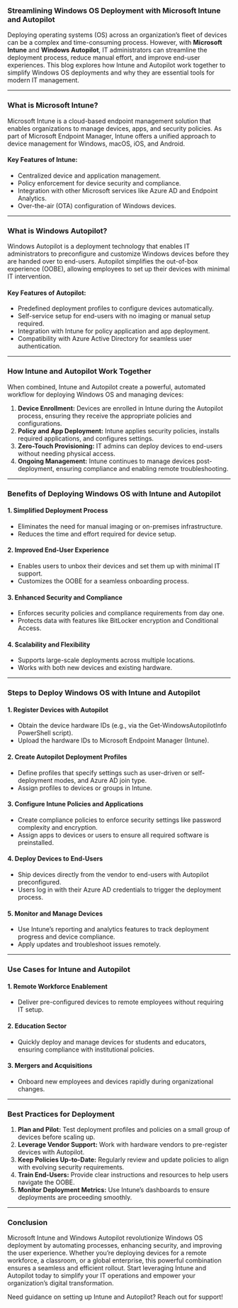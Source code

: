 ### **Streamlining Windows OS Deployment with Microsoft Intune and Autopilot**

Deploying operating systems (OS) across an organization’s fleet of devices can be a complex and time-consuming process. However, with **Microsoft Intune** and **Windows Autopilot**, IT administrators can streamline the deployment process, reduce manual effort, and improve end-user experiences. This blog explores how Intune and Autopilot work together to simplify Windows OS deployments and why they are essential tools for modern IT management.

---

### **What is Microsoft Intune?**
Microsoft Intune is a cloud-based endpoint management solution that enables organizations to manage devices, apps, and security policies. As part of Microsoft Endpoint Manager, Intune offers a unified approach to device management for Windows, macOS, iOS, and Android.

#### **Key Features of Intune:**
- Centralized device and application management.
- Policy enforcement for device security and compliance.
- Integration with other Microsoft services like Azure AD and Endpoint Analytics.
- Over-the-air (OTA) configuration of Windows devices.

---

### **What is Windows Autopilot?**
Windows Autopilot is a deployment technology that enables IT administrators to preconfigure and customize Windows devices before they are handed over to end-users. Autopilot simplifies the out-of-box experience (OOBE), allowing employees to set up their devices with minimal IT intervention.

#### **Key Features of Autopilot:**
- Predefined deployment profiles to configure devices automatically.
- Self-service setup for end-users with no imaging or manual setup required.
- Integration with Intune for policy application and app deployment.
- Compatibility with Azure Active Directory for seamless user authentication.

---

### **How Intune and Autopilot Work Together**
When combined, Intune and Autopilot create a powerful, automated workflow for deploying Windows OS and managing devices:

1. **Device Enrollment:** Devices are enrolled in Intune during the Autopilot process, ensuring they receive the appropriate policies and configurations.
2. **Policy and App Deployment:** Intune applies security policies, installs required applications, and configures settings.
3. **Zero-Touch Provisioning:** IT admins can deploy devices to end-users without needing physical access.
4. **Ongoing Management:** Intune continues to manage devices post-deployment, ensuring compliance and enabling remote troubleshooting.

---

### **Benefits of Deploying Windows OS with Intune and Autopilot**
#### **1. Simplified Deployment Process**
- Eliminates the need for manual imaging or on-premises infrastructure.
- Reduces the time and effort required for device setup.

#### **2. Improved End-User Experience**
- Enables users to unbox their devices and set them up with minimal IT support.
- Customizes the OOBE for a seamless onboarding process.

#### **3. Enhanced Security and Compliance**
- Enforces security policies and compliance requirements from day one.
- Protects data with features like BitLocker encryption and Conditional Access.

#### **4. Scalability and Flexibility**
- Supports large-scale deployments across multiple locations.
- Works with both new devices and existing hardware.

---

### **Steps to Deploy Windows OS with Intune and Autopilot**
#### **1. Register Devices with Autopilot**
- Obtain the device hardware IDs (e.g., via the Get-WindowsAutopilotInfo PowerShell script).
- Upload the hardware IDs to Microsoft Endpoint Manager (Intune).

#### **2. Create Autopilot Deployment Profiles**
- Define profiles that specify settings such as user-driven or self-deployment modes, and Azure AD join type.
- Assign profiles to devices or groups in Intune.

#### **3. Configure Intune Policies and Applications**
- Create compliance policies to enforce security settings like password complexity and encryption.
- Assign apps to devices or users to ensure all required software is preinstalled.

#### **4. Deploy Devices to End-Users**
- Ship devices directly from the vendor to end-users with Autopilot preconfigured.
- Users log in with their Azure AD credentials to trigger the deployment process.

#### **5. Monitor and Manage Devices**
- Use Intune’s reporting and analytics features to track deployment progress and device compliance.
- Apply updates and troubleshoot issues remotely.

---

### **Use Cases for Intune and Autopilot**
#### **1. Remote Workforce Enablement**
- Deliver pre-configured devices to remote employees without requiring IT setup.

#### **2. Education Sector**
- Quickly deploy and manage devices for students and educators, ensuring compliance with institutional policies.

#### **3. Mergers and Acquisitions**
- Onboard new employees and devices rapidly during organizational changes.

---

### **Best Practices for Deployment**
1. **Plan and Pilot:** Test deployment profiles and policies on a small group of devices before scaling up.
2. **Leverage Vendor Support:** Work with hardware vendors to pre-register devices with Autopilot.
3. **Keep Policies Up-to-Date:** Regularly review and update policies to align with evolving security requirements.
4. **Train End-Users:** Provide clear instructions and resources to help users navigate the OOBE.
5. **Monitor Deployment Metrics:** Use Intune’s dashboards to ensure deployments are proceeding smoothly.

---

### **Conclusion**
Microsoft Intune and Windows Autopilot revolutionize Windows OS deployment by automating processes, enhancing security, and improving the user experience. Whether you’re deploying devices for a remote workforce, a classroom, or a global enterprise, this powerful combination ensures a seamless and efficient rollout. Start leveraging Intune and Autopilot today to simplify your IT operations and empower your organization’s digital transformation.

Need guidance on setting up Intune and Autopilot? Reach out for support!

